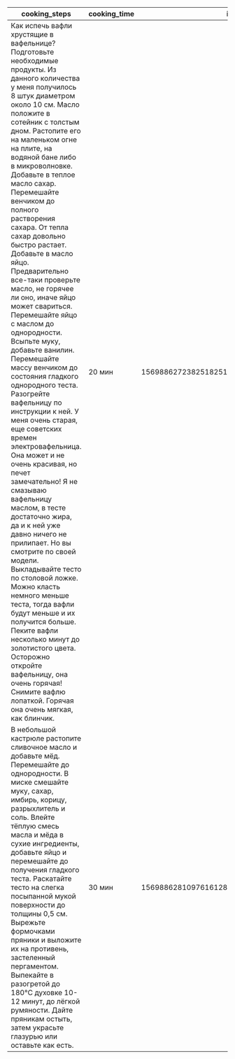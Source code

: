 | cooking_steps | cooking_time | id | name | nomenclatures | number_servings |
| --- | --- | --- | --- | --- | --- |
| Как испечь вафли хрустящие в вафельнице? Подготовьте необходимые продукты. Из данного количества у меня получилось 8 штук диаметром около 10 см. Масло положите в сотейник с толстым дном. Растопите его на маленьком огне на плите, на водяной бане либо в микроволновке. Добавьте в теплое масло сахар. Перемешайте венчиком до полного растворения сахара. От тепла сахар довольно быстро растает. Добавьте в масло яйцо. Предварительно все-таки проверьте масло, не горячее ли оно, иначе яйцо может свариться. Перемешайте яйцо с маслом до однородности. Всыпьте муку, добавьте ванилин. Перемешайте массу венчиком до состояния гладкого однородного теста. Разогрейте вафельницу по инструкции к ней. У меня очень старая, еще советских времен электровафельница. Она может и не очень красивая, но печет замечательно!    Я не смазываю вафельницу маслом, в тесте достаточно жира, да и к ней уже давно ничего не прилипает. Но вы смотрите по своей модели. Выкладывайте тесто по столовой ложке.    Можно класть немного меньше теста, тогда вафли будут меньше и их получится больше. Пеките вафли несколько минут до золотистого цвета. Осторожно откройте вафельницу, она очень горячая! Снимите вафлю лопаткой. Горячая она очень мягкая, как блинчик. | 20 мин | 156988627238251825176161926979145319226 | ВАФЛИ ХРУСТЯЩИЕ В ВАФЕЛЬНИЦЕ | [<src.models.nomenclature.nomenclature_model object at 0x0000016F211C6CE0>, <src.models.nomenclature.nomenclature_model object at 0x0000016F211EC340>, <src.models.nomenclature.nomenclature_model object at 0x0000016F211EC280>, <src.models.nomenclature.nomenclature_model object at 0x0000016F211EC370>, <src.models.nomenclature.nomenclature_model object at 0x0000016F211EC700>] | 10 |
| В небольшой кастрюле растопите сливочное масло и добавьте мёд. Перемешайте до однородности. В миске смешайте муку, сахар, имбирь, корицу, разрыхлитель и соль. Влейте тёплую смесь масла и мёда в сухие ингредиенты, добавьте яйцо и перемешайте до получения гладкого теста. Раскатайте тесто на слегка посыпанной мукой поверхности до толщины 0,5 см. Вырежьте формочками пряники и выложите их на противень, застеленный пергаментом. Выпекайте в разогретой до 180°C духовке 10-12 минут, до лёгкой румяности. Дайте пряникам остыть, затем украсьте глазурью или оставьте как есть. | 30 мин | 156988628109761612832830949727878136634 | ИМБИРНЫЕ ПРЯНИКИ | [<src.models.nomenclature.nomenclature_model object at 0x0000016F211EC6A0>, <src.models.nomenclature.nomenclature_model object at 0x0000016F211EC790>, <src.models.nomenclature.nomenclature_model object at 0x0000016F211EC880>, <src.models.nomenclature.nomenclature_model object at 0x0000016F211ED420>, <src.models.nomenclature.nomenclature_model object at 0x0000016F211ED540>, <src.models.nomenclature.nomenclature_model object at 0x0000016F211ED630>, <src.models.nomenclature.nomenclature_model object at 0x0000016F211ED720>, <src.models.nomenclature.nomenclature_model object at 0x0000016F211EDC30>, <src.models.nomenclature.nomenclature_model object at 0x0000016F211EDB40>] | 12 |
